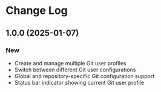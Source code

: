 # Change Log

## 1.0.0 (2025-01-07)

### New

- Create and manage multiple Git user profiles
- Switch between different Git user configurations
- Global and repository-specific Git configuration support
- Status bar indicator showing current Git user profile
